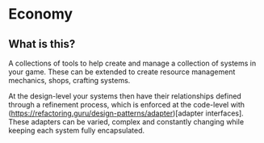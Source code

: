 # Economy

## What is this?

A collections of tools to help create and manage a collection of systems in your game.  These can be extended to create resource management mechanics, shops, crafting systems.  

At the design-level your systems then have their relationships defined through a refinement process, which is enforced at the code-level with (https://refactoring.guru/design-patterns/adapter)[adapter interfaces].  These adapters can be varied, complex and constantly changing while keeping each system fully encapsulated. 